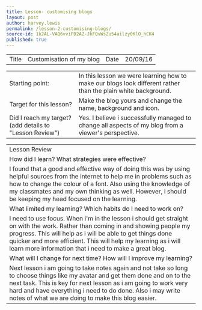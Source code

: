 ```yaml
---
title: Lesson- customising blogs
layout: post
author: harvey.lewis
permalink: /lesson-2-customising-blogs/
source-id: 1k2AL-VAQ6vviFD2AZ-JkFQvWsZu54ailzy0KlO_hCK4
published: true
---
```

<table>
  <tr>
    <td>Title</td>
    <td>Customisation of my blog</td>
    <td>Date</td>
    <td>20/09/16</td>
  </tr>
</table>


<table>
  <tr>
    <td>Starting point:</td>
    <td>In this lesson we were learning how to make our blogs look different rather than the plain white background.</td>
  </tr>
  <tr>
    <td>Target for this lesson?</td>
    <td>Make the blog yours and change the name, background and icon.</td>
  </tr>
  <tr>
    <td>Did I reach my target? 
(add details to "Lesson Review")</td>
    <td>Yes. I believe i successfully managed to change all aspects of my blog from a viewer's perspective.</td>
  </tr>
</table>


<table>
  <tr>
    <td>Lesson Review</td>
  </tr>
  <tr>
    <td>How did I learn? What strategies were effective? </td>
  </tr>
  <tr>
    <td>I found that a good and effective way of doing this was by using helpful sources from the internet to help me in problems such as how to change the colour of a font. Also using the knowledge of my classmates and my own thinking as well. However, i should be keeping my head focused on the learning.</td>
  </tr>
  <tr>
    <td>What limited my learning? Which habits do I need to work on? </td>
  </tr>
  <tr>
    <td>I need to use focus. When i'm in the lesson i should get straight on with the work. Rather than coming in and showing people my progress. This will help as i will be able to get things done quicker and more efficient. This will help my learning as i will learn more information that i need to make a great blog.  </td>
  </tr>
  <tr>
    <td>What will I change for next time? How will I improve my learning?</td>
  </tr>
  <tr>
    <td>Next lesson i am going to take notes again and not take so long to choose things like my avatar and get them done and on to the next task. This is key for next lesson as i am going to work very hard and  have everything i need to do done. Also i may write notes of what we are doing to make this blog easier.</td>
  </tr>
</table>


